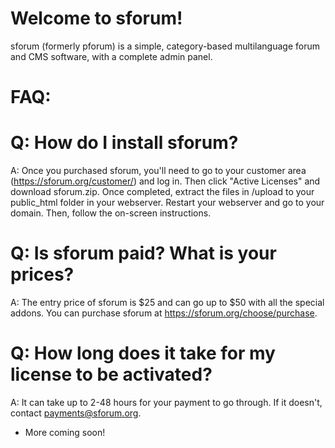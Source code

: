 # Welcome to sforum! 
sforum (formerly pforum) is a simple, category-based multilanguage forum and CMS software, with a complete admin panel.

# FAQ:
# Q: How do I install sforum? 
A: Once you purchased sforum, you'll need to go to your customer area (https://sforum.org/customer/) and log in. Then click "Active Licenses" and download sforum.zip. Once completed, extract the files in /upload to your public_html folder in your webserver. Restart your webserver and go to your domain. Then, follow the on-screen instructions.
# Q: Is sforum paid? What is your prices?
A: The entry price of sforum is $25 and can go up to $50 with all the special addons. You can purchase sforum at https://sforum.org/choose/purchase. 
# Q: How long does it take for my license to be activated?
A: It can take up to 2-48 hours for your payment to go through. If it doesn't, contact payments@sforum.org.
- More coming soon!
